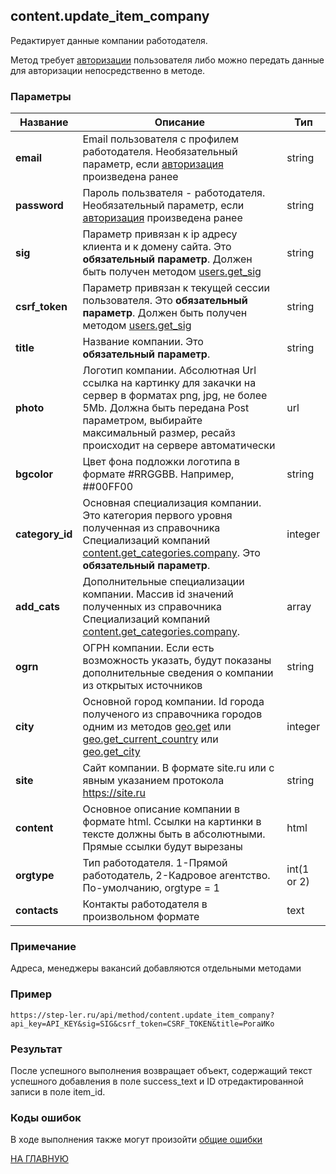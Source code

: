 ## content.update_item_company

Редактирует данные компании работодателя.

Метод требует [авторизации](/auth/login.md) пользователя либо можно передать данные для авторизации непосредственно в методе.

### Параметры

| Название | Описание | Тип |
|----|----|----|
| **email** | Email пользователя с профилем работодателя. Необязательный параметр, если [авторизация](/auth/login.md) произведена ранее  | string |
| **password** | Пароль пользвателя - работодателя. Необязательный параметр, если [авторизация](/auth/login.md) произведена ранее  | string |
| **sig** | Параметр привязан к ip адресу клиента и к домену сайта. Это **обязательный параметр**. Должен быть получен методом [users.get_sig](/users/get_sig.md) | string |
| **csrf_token** | Параметр привязан к текущей сессии пользователя. Это **обязательный параметр**. Должен быть получен методом [users.get_sig](/users/get_sig.md)| string |
| **title** | Название компании. Это **обязательный параметр**. | string | 
| **photo** | Логотип компании. Абсолютная Url ссылка на картинку для закачки на сервер в форматах png, jpg, не более 5Mb. Должна быть передана Post параметром, выбирайте максимальный размер, ресайз происходит на сервере автоматически  | url | 
| **bgcolor** | Цвет фона подложки логотипа в формате #RRGGBB. Например, ##00FF00  | string | 
| **category_id** | Основная специализация компании. Это категория первого уровня полученная из справочника Специализаций компаний [content.get_categories.company](/company/get_categories.md). Это **обязательный параметр**.  | integer | 
| **add_cats** | Дополнительные специализации компании. Массив id значений полученных из справочника Специализаций компаний [content.get_categories.company](/company/get_categories.md).  | array | 
| **ogrn** | ОГРН компании. Если есть возможность указать, будут показаны дополнительные сведения о компании из открытых источников | string | 
| **city** | Основной город компании. Id города полученого из справочника городов одним из методов [geo.get](/geo/get.md) или [geo.get_current_country](/geo/get_current_country.md) или [geo.get_city](/geo/get_city.md) | integer | 
| **site** | Сайт компании. В формате site.ru или с явным указанием протокола https://site.ru | string | 
| **content** | Основное описание компании в формате html. Ссылки на картинки в тексте должны быть в абсолютными. Прямые ссылки будут вырезаны | html | 
| **orgtype** | Тип работодателя. 1-Прямой работодатель, 2-Кадровое агентство. По-умолчанию, orgtype = 1 | int(1 or 2) | 
| **contacts** | Контакты работодателя в произвольном формате | text | 


### Примечание

Адреса, менеджеры вакансий добавляются отдельными методами

### Пример

```
https://step-ler.ru/api/method/content.update_item_company?api_key=API_KEY&sig=SIG&csrf_token=CSRF_TOKEN&title=РогаИКо
```

### Результат

После успешного выполнения возвращает объект, содержащий текст успешного добавления в поле success_text и ID отредактированной записи в поле item_id.

### Коды ошибок

В ходе выполнения также могут произойти [общие ошибки](/docs/errors.md)

[НА ГЛАВНУЮ](/README.md)